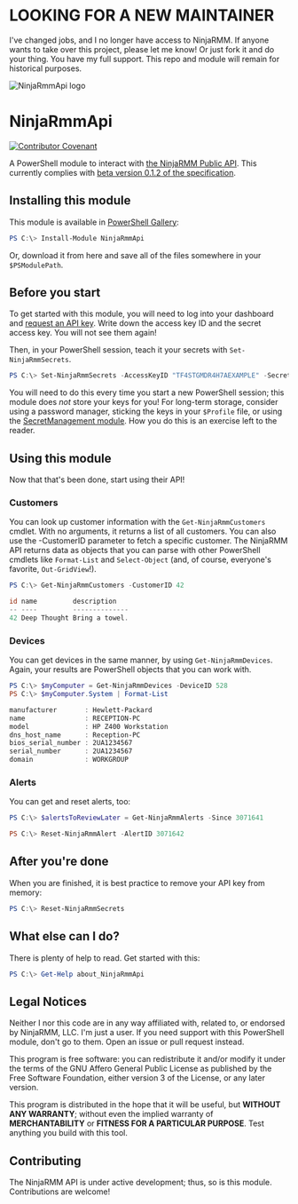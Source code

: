 # LOOKING FOR A NEW MAINTAINER
I've changed jobs, and I no longer have access to NinjaRMM.  If anyone wants to take over this project, please let me know!  Or just fork it and do your thing.  You have my full support.  This repo and module will remain for historical purposes.

![NinjaRmmApi logo](https://raw.githubusercontent.com/rhymeswithmogul/NinjaRMM-PowerShell/main/NinjaRmmApi.png)
# NinjaRmmApi
[![Contributor Covenant](https://img.shields.io/badge/Contributor%20Covenant-v2.0%20adopted-ff69b4.svg)](https://github.com/rhymeswithmogul/NinjaRMM-PowerShell/blob/main/CODE_OF_CONDUCT.md) 

A PowerShell module to interact with [the NinjaRMM Public API](https://www.ninjarmm.com/dev-api/).  This currently complies with [beta version 0.1.2 of the specification](https://ninjaresources.s3.amazonaws.com/PublicApi/0.1.2/NinjaRMM%20Public%20API%20v0.1.2.pdf).

## Installing this module
This module is available in [PowerShell Gallery](https://www.powershellgallery.com/packages/NinjaRmmApi):
```powershell
PS C:\> Install-Module NinjaRmmApi
```
Or, download it from here and save all of the files somewhere in your `$PSModulePath`.

## Before you start
To get started with this module, you will need to log into your dashboard and [request an API key](https://app.ninjarmm.com/#/configuration/integrations/api).  Write down the access key ID and the secret access key.  You will not see them again!

Then, in your PowerShell session, teach it your secrets with `Set-NinjaRmmSecrets`.
```powershell
PS C:\> Set-NinjaRmmSecrets -AccessKeyID "TF4STGMDR4H7AEXAMPLE" -SecretAccessKey "eh14c4ngchhu6283he03j6o7ar2fcuca0example"
```
You will need to do this every time you start a new PowerShell session;  this module does *not* store your keys for you!  For long-term storage, consider using a password manager, sticking the keys in your `$Profile` file, or using the [SecretManagement module](https://github.com/powershell/secretmanagement).  How you do this is an exercise left to the reader.

## Using this module
Now that that's been done, start using their API!

### Customers
You can look up customer information with the `Get-NinjaRmmCustomers` cmdlet.  With no arguments, it returns a list of all customers.  You can also use the -CustomerID parameter to fetch a specific customer.  The NinjaRMM API returns data as objects that you can parse with other PowerShell cmdlets like `Format-List` and `Select-Object` (and, of course, everyone's favorite, `Out-GridView`!).
```powershell
PS C:\> Get-NinjaRmmCustomers -CustomerID 42

id name         description
-- ----         --------------
42 Deep Thought Bring a towel.
```

### Devices
You can get devices in the same manner, by using `Get-NinjaRmmDevices`.  Again, your results are PowerShell objects that you can work with.
```powershell
PS C:\> $myComputer = Get-NinjaRmmDevices -DeviceID 528
PS C:\> $myComputer.System | Format-List

manufacturer       : Hewlett-Packard
name               : RECEPTION-PC
model              : HP Z400 Workstation
dns_host_name      : Reception-PC
bios_serial_number : 2UA1234567
serial_number      : 2UA1234567
domain             : WORKGROUP
```

### Alerts
You can get and reset alerts, too:
```powershell
PS C:\> $alertsToReviewLater = Get-NinjaRmmAlerts -Since 3071641

PS C:\> Reset-NinjaRmmAlert -AlertID 3071642
```

## After you're done
When you are finished, it is best practice to remove your API key from memory:
```powershell
PS C:\> Reset-NinjaRmmSecrets
```

## What else can I do?
There is plenty of help to read.  Get started with this:
```powershell
PS C:\> Get-Help about_NinjaRmmApi
```

## Legal Notices
Neither I nor this code are in any way affiliated with, related to, or endorsed by NinjaRMM, LLC.  I'm just a user.  If you need support with this PowerShell module, don't go to them.  Open an issue or pull request instead.

This program is free software:  you can redistribute it and/or modify it under the terms of the GNU Affero General Public License as published by the Free Software Foundation, either version 3 of the License, or any later version.

This program is distributed in the hope that it will be useful, but **WITHOUT ANY WARRANTY**; without even the implied warranty of **MERCHANTABILITY** or **FITNESS FOR A PARTICULAR PURPOSE**.  Test anything you build with this tool.

## Contributing
The NinjaRMM API is under active development;  thus, so is this module.  Contributions are welcome!
